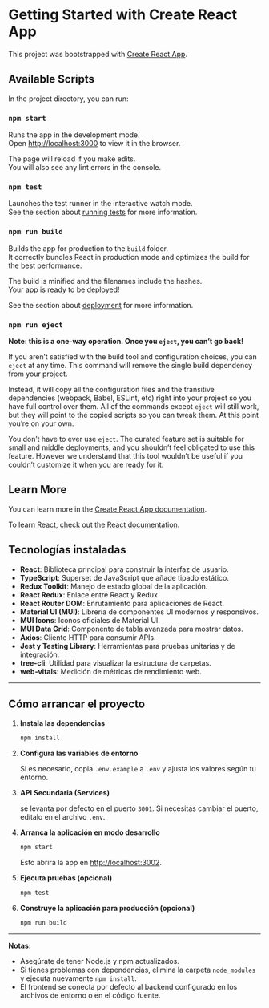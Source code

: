 # Getting Started with Create React App

This project was bootstrapped with [Create React App](https://github.com/facebook/create-react-app).

## Available Scripts

In the project directory, you can run:

### `npm start`

Runs the app in the development mode.\
Open [http://localhost:3000](http://localhost:3000) to view it in the browser.

The page will reload if you make edits.\
You will also see any lint errors in the console.

### `npm test`

Launches the test runner in the interactive watch mode.\
See the section about [running tests](https://facebook.github.io/create-react-app/docs/running-tests) for more information.

### `npm run build`

Builds the app for production to the `build` folder.\
It correctly bundles React in production mode and optimizes the build for the best performance.

The build is minified and the filenames include the hashes.\
Your app is ready to be deployed!

See the section about [deployment](https://facebook.github.io/create-react-app/docs/deployment) for more information.

### `npm run eject`

**Note: this is a one-way operation. Once you `eject`, you can’t go back!**

If you aren’t satisfied with the build tool and configuration choices, you can `eject` at any time. This command will remove the single build dependency from your project.

Instead, it will copy all the configuration files and the transitive dependencies (webpack, Babel, ESLint, etc) right into your project so you have full control over them. All of the commands except `eject` will still work, but they will point to the copied scripts so you can tweak them. At this point you’re on your own.

You don’t have to ever use `eject`. The curated feature set is suitable for small and middle deployments, and you shouldn’t feel obligated to use this feature. However we understand that this tool wouldn’t be useful if you couldn’t customize it when you are ready for it.

## Learn More

You can learn more in the [Create React App documentation](https://facebook.github.io/create-react-app/docs/getting-started).

To learn React, check out the [React documentation](https://reactjs.org/).

## Tecnologías instaladas

- **React**: Biblioteca principal para construir la interfaz de usuario.
- **TypeScript**: Superset de JavaScript que añade tipado estático.
- **Redux Toolkit**: Manejo de estado global de la aplicación.
- **React Redux**: Enlace entre React y Redux.
- **React Router DOM**: Enrutamiento para aplicaciones de React.
- **Material UI (MUI)**: Librería de componentes UI modernos y responsivos.
- **MUI Icons**: Iconos oficiales de Material UI.
- **MUI Data Grid**: Componente de tabla avanzada para mostrar datos.
- **Axios**: Cliente HTTP para consumir APIs.
- **Jest y Testing Library**: Herramientas para pruebas unitarias y de integración.
- **tree-cli**: Utilidad para visualizar la estructura de carpetas.
- **web-vitals**: Medición de métricas de rendimiento web.

---

## Cómo arrancar el proyecto

1. **Instala las dependencias**

   ```bash
   npm install
   ```

2. **Configura las variables de entorno**

   Si es necesario, copia `.env.example` a `.env` y ajusta los valores según tu entorno.

3. **API Secundaria (Services)**

   se levanta por defecto en el puerto `3001`. Si necesitas cambiar el puerto, edítalo en el archivo `.env`.

4. **Arranca la aplicación en modo desarrollo**

   ```bash
   npm start
   ```

   Esto abrirá la app en [http://localhost:3002](http://localhost:3002).

5. **Ejecuta pruebas (opcional)**

   ```bash
   npm test
   ```

6. **Construye la aplicación para producción (opcional)**

   ```bash
   npm run build
   ```

---

**Notas:**
- Asegúrate de tener Node.js y npm actualizados.
- Si tienes problemas con dependencias, elimina la carpeta `node_modules` y ejecuta nuevamente `npm install`.
- El frontend se conecta por defecto al backend configurado en los archivos de entorno o en el código fuente.